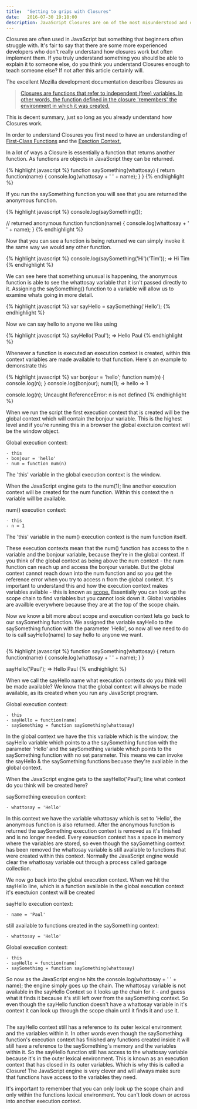 ```yaml
---
title:  "Getting to grips with Closures"
date:   2016-07-30 19:18:00
description: JavaScript Closures are on of the most misunderstood and difficult concepts for beginners, so lets change that.
---
```


Closures are often used in JavaScript but something that beginners often struggle with. It's fair to say that there are some more experienced developers who don't really understand how closures work but often implement them. If you truly understand something you should be able to explain it to someone else, do you think you understand Closures enough to teach someone else? If not after this article certainly will.

The excellent Mozilla development documentation describes Closures as
><a class='external' href="https://developer.mozilla.org/en-US/docs/Web/JavaScript/Closures" target="_blank">Closures are functions that refer to independent (free) variables. In other words, the function defined in the closure 'remembers' the environment in which it was created.</a>

This is decent summary, just so long as you already understand how Closures work.

In order to understand Closures you first need to have an understanding of <a class='external' href="http://timmknight.github.io/2015/first-class-functions-javascript/">First-Class Functions</a> and the <a class='external' href="http://davidshariff.com/blog/what-is-the-execution-context-in-javascript/">Exection Context.</a>

In a lot of ways a Closure is essentially a function that returns another function. As functions are objects in JavaScript they can be returned.

{% highlight javascript %}
function saySomething(whattosay) {
	return function(name) {
		console.log(whattosay + ' ' + name);
	}
}
{% endhighlight %}

If you run the saySomething function you will see that you are returned the anonymous function.

{% highlight javascript %}
console.log(saySomething());

// returned anonymous function
function(name) {
	console.log(whattosay + ' ' + name);
}
{% endhighlight %}

Now that you can see a function is being returned we can simply invoke it the same way we would any other function.

{% highlight javascript %}
console.log(saySomething('Hi')('Tim'));
=> Hi Tim
{% endhighlight %}

We can see here that something unusual is happening, the anonymous function is able to see the whattosay variable that it isn't passed directly to it. Assigning the saySomething() function to a variable will allow us to examine whats going in more detail.

{% highlight javascript %}
var sayHello = saySomething('Hello');
{% endhighlight %}

Now we can say hello to anyone we like using

{% highlight javascript %}
sayHello('Paul');
=> Hello Paul
{% endhighlight %}

Whenever a function is executed an execution context is created, within this context variables are made available to that function. Here's an example to demonstrate this

{% highlight javascript %}
var bonjour = 'hello';
function num(n) {
	console.log(n);
}
console.log(bonjour);
num(1);
=> hello
=> 1

console.log(n);
Uncaught ReferenceError: n is not defined
{% endhighlight %}

When we run the script the first execution context that is created will be the global context which will contain the bonjour variable. This is the highest level and if you're running this in a browser the global exectuion context will be the window object.

Global execution context:

	- this
	- bonjour = 'hello'
	- num = function num(n)

The 'this' variable in the global execution context is the window.

When the JavaScript engine gets to the num(1); line another execution context will be created for the num function. Within this context the n variable will be available.

num() execution context:

	- this
	- n = 1
The 'this' variable in the num() execution context is the num function itself.

These execution contexts mean that the num() function has access to the n variable and the bonjour variable, because they're in the global context. If you think of the global context as being above the num context - the num function can reach up and access the bonjour variable. But the global  context cannot reach down into the num function and so you get the reference error when you try to access n from the global context. It's important to understand this and how the execution context makes variables avilable - this is known as <a class='external' href="http://www.amazon.co.uk/gp/product/B00IV3J2A2/?tag=timmknightgit-21">scope.</a> Essentially you can look up the scope chain to find variables but you cannot look down it. Global variables are availble everywhere because they are at the top of the scope chain.

Now we know a bit more about scope and execution context lets go back to our saySomething function. We assigned the variable sayHello to the saySomething function with the parameter 'Hello', so now all we need to do to is call sayHello(name) to say hello to anyone we want.

<img class="imagecenter" src="/assets/images/numcontext.png" alt="">

{% highlight javascript %}
function saySomething(whattosay) {
	return function(name) {
		console.log(whattosay + ' ' + name);
	}
}

sayHello('Paul');
=> Hello Paul
{% endhighlight %}

When we call the sayHello name what execution contexts do you think will be made available? We know that the global context will always be made available, as its created when you run any JavaScript program.


Global execution context:

	- this
	- sayHello = function(name)
	- saySomething = function saySomething(whattosay)

In the global context we have the this variable which is the window, the sayHello variable which points to a the saySomething function with the parameter 'Hello' and the saySomething variable which points to the saySomething function with no set parameter. This means we can invoke the sayHello & the saySomething functions becuase they're avaliable in the global context.

When the JavaScript engine gets to the sayHello('Paul'); line what context do you think will be created here?

saySomething execution context:

	- whattosay = 'Hello'

In this context we have the variable whattosay which is set to 'Hello', the anonymous function is also returned. After the anonymous function is returned the saySomething execution context is removed as it's finished and is no longer needed. Every exeuction context has a space in memory where the variables are stored, so even though the saySomething context has been removed the whattosay variable is still available to functions that were created within this context. Normally the JavaScript engine would clear the whattosay variable out through a process called garbage collection.

We now go back into the global execution context. When we hit the sayHello line, which is a function available in the global execution context it's exectuion context will be created

sayHello execution context:

	- name = 'Paul'

still available to functions created in the saySomething context:

	- whattosay = 'Hello'

Global execution context:

	- this
	- sayHello = function(name)
	- saySomething = function saySomething(whattosay)


So now as the JavaScript engine hits the console.log(whattosay + ' ' + name); the engine simply goes up the chain. The whattosay variable is not available in the sayHello Context so it looks up the chain for it - and guess what it finds it because it's still left over from the saySomething context. So even though the sayHello function doesn't have a whattosay variable in it's context it can look up through the scope chain until it finds it and use it.

<img class="imagecenter" src="/assets/images/saysomething.png" alt="">

The sayHello context still has a reference to its outer lexical environment and the variables within it. In other words even though the saySomething function's execution context has finished any functions created inside it will still have a reference to the saySomething's memory and the variables within it. So the sayHello function still has access to the whattosay variable because it's in the outer lexical environment. This is known as an execution context that has closed in its outer variables. Which is why this is called a Closure! The JavaScript engine is very clever and will always make sure that functions have access to the variables they need.

It's important to remember that you can only look up the scope chain and only within the functions lexical environment. You can't look down or across into another execution context.
